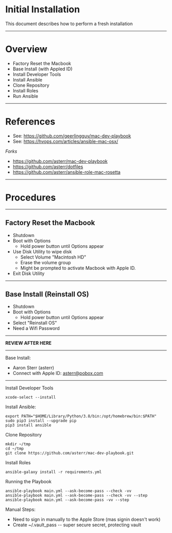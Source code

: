 # Initial Installation

This document describes how to perform a fresh installation

---

# Overview

  * Factory Reset the Macbook
  * Base Install (with Appled ID)
  * Install Developer Tools
  * Install Ansible
  * Clone Repository
  * Install Roles
  * Run Ansible


---

# References

  * See: https://github.com/geerlingguy/mac-dev-playbook
  * See: https://hvops.com/articles/ansible-mac-osx/

*Forks*

  * https://github.com/asterr/mac-dev-playbook
  * https://github.com/asterr/dotfiles
  * https://github.com/asterr/ansible-role-mac-rosetta

---

# Procedures

---

## Factory Reset the Macbook

  * Shutdown
  * Boot with Options
    * Hold power button until Options appear
  * Use Disk Utility to wipe disk
    * Select Volume "Macintosh HD"
    * Erase the volume group
    * Might be prompted to activate Macbook with Apple ID.
  * Exit Disk Utility

---

## Base Install (Reinstall OS)

  * Shutdown
  * Boot with Options
    * Hold power button until Options appear
  * Select "Reinstall OS"
  * Need a Wifi Password


---

**REVIEW AFTER HERE**



----

Base Install:

- Aaron Sterr (asterr)
- Connect with Apple ID: asterr@pobox.com


----

Install Developer Tools

```
xcode-select --install
```

Install Ansible:

```
export PATH="$HOME/Library/Python/3.8/bin:/opt/homebrew/bin:$PATH"
sudo pip3 install --upgrade pip
pip3 install ansible
```

Clone Repository

```
mkdir ~/tmp
cd ~/tmp
git clone https://github.com/asterr/mac-dev-playbook.git
```

Install Roles

```
ansible-galaxy install -r requirements.yml
```


Running the Playbook

```
ansible-playbook main.yml --ask-become-pass --check -vv
ansible-playbook main.yml --ask-become-pass --check -vv --step
ansible-playbook main.yml --ask-become-pass -vv --step
```



Manual Steps:

- Need to sign in manually to the Apple Store (mas signin doesn't work)
- Create ~/.vault_pass -- super secure secret, protecting vault


